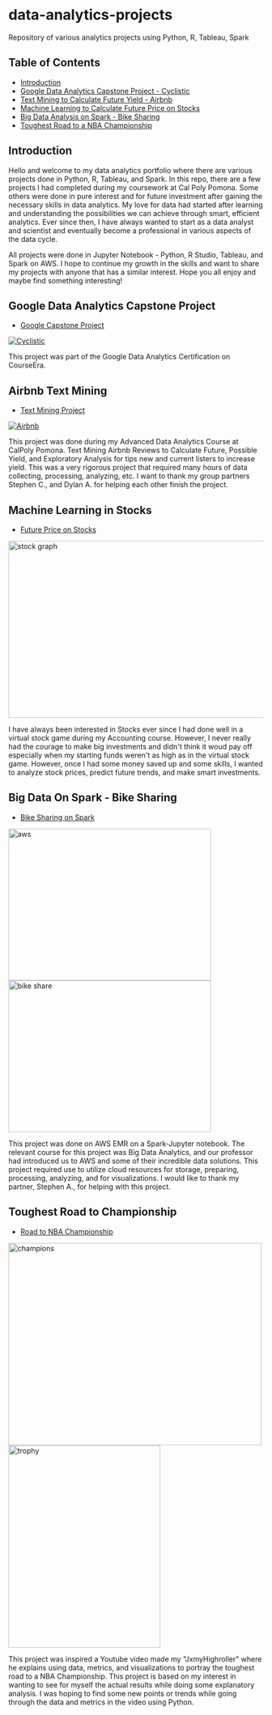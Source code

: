 # data-analytics-projects
Repository of various analytics projects using Python, R, Tableau, Spark


## Table of Contents
- [Introduction](#introduction)
- [Google Data Analytics Capstone Project - Cyclistic](#google-data-analytics-capstone-project)
- [Text Mining to Calculate Future Yield - Airbnb](#airbnb-text-mining)
- [Machine Learning to Calculate Future Price on Stocks](#machine-learning-in-stocks)
- [Big Data Analysis on Spark - Bike Sharing](#big-data-on-spark---bike-sharing)
- [Toughest Road to a NBA Championship](#toughest-road-to-championship)



## Introduction
Hello and welcome to my data analytics portfolio where there are various projects done in Python, R, Tableau, and Spark. In this repo, there are a few projects I had completed during my coursework at Cal Poly Pomona. Some others were done in pure interest and for future investment after gaining the necessary skills in data analytics. My love for data had started after learning and understanding the possibilities we can achieve through smart, efficient analytics. Ever since then, I have always wanted to start as a data analyst and scientist and eventually become a professional in various aspects of the data cycle.

All projects were done in Jupyter Notebook -  Python, R Studio, Tableau, and Spark on AWS. I hope to continue my growth in the skills and want to share my projects with anyone that has a similar interest. Hope you all enjoy and maybe find something interesting!


## Google Data Analytics Capstone Project
 - [Google Capstone Project](https://github.com/minjaesong92/data-analytics-projects/tree/main/google-capstone-project)
<p align="left">
 <a href="https://github.com/minjaesong92/data-analytics-projects/tree/main/google-capstone-project">
    <img alt="Cyclistic" title="Google Capstone" src="https://miro.medium.com/max/293/1*nPqUTH1pkj8BWtQrd8WYIg.png">
  </a>
</p>

 This project was part of the Google Data Analytics Certification on CourseEra.

## Airbnb Text Mining
 - [Text Mining Project](https://github.com/minjaesong92/data-analytics-projects/tree/main/text-mining-project)
 <p align="left">
 <a href="https://github.com/minjaesong92/data-analytics-projects/tree/main/text-mining-project">
    <img alt="Airbnb" title="Airbnb-Text Mining" src="https://media.designrush.com/inspiration_images/135187/conversions/_1511452487_364_Airbnb-mobile.jpg">
  </a>
</p>

 This project was done during my Advanced Data Analytics Course at CalPoly Pomona. Text Mining Airbnb Reviews to Calculate Future, Possible Yield, and
 Exploratory Analysis for tips new and current listers to increase yield. This was a very rigorous project that required many hours of data collecting,     processing, analyzing, etc.
 I want to thank my group partners Stephen C., and Dylan A. for helping each other finish the project.

## Machine Learning in Stocks
 - [Future Price on Stocks](https://github.com/minjaesong92/data-analytics-projects/tree/main/ml-stock-price)
<p align="left">
 <a href="https://github.com/minjaesong92/data-analytics-projects/tree/main/ml-stock-price">
    <img alt="stock graph" title="Machine Learning with Stocks" src="https://media.warriortrading.com/2019/08/shutterstock_775889491.jpg" width=650  height=350>
  </a>
</p>

I have always been interested in Stocks ever since I had done well in a virtual stock game during my Accounting course. However, I never really had the 
courage to make big investments and didn't think it woud pay off especially when my starting funds weren't as high as in the virtual stock game. However,
once I had some money saved up and some skills, I wanted to analyze stock prices, predict future trends, and make smart investments.

## Big Data On Spark - Bike Sharing
 - [Bike Sharing on Spark](https://github.com/minjaesong92/data-analytics-projects/tree/main/bike-sharing-spark)
<p float="left">
 <a href="https://github.com/minjaesong92/data-analytics-projects/tree/main/bike-sharing-spark">
    <img alt="aws" title="aws emr spark" src="https://miro.medium.com/max/999/1*9RM7QQL5QgRqFFCnXVEOTg.png" width=400 height=300>
  </a>

 <a href="https://github.com/minjaesong92/data-analytics-projects/tree/main/bike-sharing-spark">
    <img alt="bike share" title="Bike Share on Spark" src="https://cities-today.com/wp-content/uploads/2019/09/Smmove-bike-dock.png" width=400 height=300>
  </a>
</p>
This project was done on AWS EMR on a Spark-Jupyter notebook. The relevant course for this project was Big Data Analytics, and our professor had
introduced us to AWS and some of their incredible data solutions. This project required use to utilize cloud resources for storage, preparing, processing, analyzing, and for visualizations. I would like to thank my partner, Stephen A., for helping with this project.

## Toughest Road to Championship
 - [Road to NBA Championship](https://github.com/minjaesong92/data-analytics-projects/tree/main/NBA-championship)
<p float="left">
 <a href="https://github.com/minjaesong92/data-analytics-projects/tree/main/NBA-championship">
    <img alt="champions" title="team winning championship" src="https://images.wsj.net/im-372588?width=860&height=573" width=500 height=400>
  </a>

 <a href="https://github.com/minjaesong92/data-analytics-projects/tree/main/NBA-championship">
    <img alt="trophy" title="NBA Championship Trophy" src="https://imageio.forbes.com/specials-images/imageserve/5e3489e88b6cf300071d95db/The-Louis-Vuitton-case-for-the-NBA-championship-trophy-/960x0.jpg?fit=bounds&format=jpg&width=960" width=300 height=400>
  </a>
</p>

 This project was inspired a Youtube video made my "JxmyHighroller" where he explains using data, metrics, and visualizations to portray the toughest road to a NBA Championship. This project is based on my interest in wanting to see for myself the actual results while doing some explanatory analysis. I was hoping to find some new points or trends while going through the data and metrics in the video using Python. 




